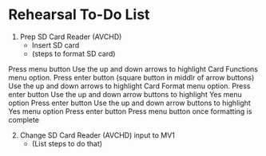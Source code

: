 #  Rehearsal To-Do List

1) Prep SD Card Reader (AVCHD)
	* Insert SD card 
	* (steps to format SD card)

Press menu button
Use the up and down arrows to highlight Card Functions menu option.
Press enter button (square button in middlr of arrow buttons)
Use the up and down arrows to highlight Card Format menu option.
Press enter button
Use the up and down arrow buttons to highlight Yes menu option
Press enter button
Use the up and down arrow buttons to highlight Yes menu option
Press enter button
Press menu button once formatting is complete 

2) Change SD Card Reader (AVCHD) input to MV1
	* (List steps to do that)
